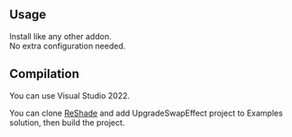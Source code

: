 ## Usage

Install like any other addon.  
No extra configuration needed.

## Compilation

You can use Visual Studio 2022.

You can clone [ReShade](https://github.com/crosire/reshade) and add UpgradeSwapEffect project to Examples solution, then build the project.